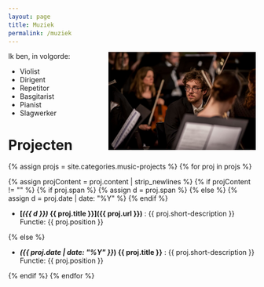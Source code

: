 ```yaml
---
layout: page
title: Muziek
permalink: /muziek
---
```


<img src="/assets/krashna/krashna-2019-03-10.jpg" width="300" align="right"/>

Ik ben, in volgorde:

- Violist
- Dirigent
- Repetitor
- Basgitarist
- Pianist
- Slagwerker

# Projecten

{% assign projs = site.categories.music-projects %}
{% for proj in projs %}

{% assign projContent = proj.content | strip_newlines %}
{% if projContent != "" %}
{% if proj.span %}
{% assign d = proj.span %}
{% else %}
{% assign d = proj.date | date: "%Y" %}
{% endif %}


- **[_({{ d }})_  {{ proj.title }}]({{ proj.url }})**
: {{ proj.short-description }}  
Functie: {{ proj.position }}

{% else %}

- **_({{ proj.date | date: "%Y" }}_)  {{ proj.title }}**
: {{ proj.short-description }}  
Functie: {{ proj.position }}

{% endif %}
{% endfor %}

